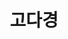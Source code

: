 ---
layout: author
name: 고다경
title: 고다경
email: dakyung.ko@sk.com
image: /files/authors/dakyung.jpg
description: 11STREET | Back-end Engineer | BE
---